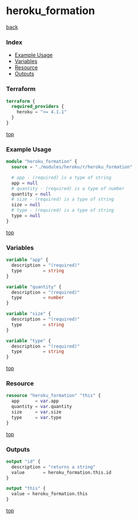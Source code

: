 # heroku_formation

[back](../heroku.md)

### Index

- [Example Usage](#example-usage)
- [Variables](#variables)
- [Resource](#resource)
- [Outputs](#outputs)

### Terraform

```terraform
terraform {
  required_providers {
    heroku = ">= 4.1.1"
  }
}
```

[top](#index)

### Example Usage

```terraform
module "heroku_formation" {
  source = "./modules/heroku/r/heroku_formation"

  # app - (required) is a type of string
  app = null
  # quantity - (required) is a type of number
  quantity = null
  # size - (required) is a type of string
  size = null
  # type - (required) is a type of string
  type = null
}
```

[top](#index)

### Variables

```terraform
variable "app" {
  description = "(required)"
  type        = string
}

variable "quantity" {
  description = "(required)"
  type        = number
}

variable "size" {
  description = "(required)"
  type        = string
}

variable "type" {
  description = "(required)"
  type        = string
}
```

[top](#index)

### Resource

```terraform
resource "heroku_formation" "this" {
  app      = var.app
  quantity = var.quantity
  size     = var.size
  type     = var.type
}
```

[top](#index)

### Outputs

```terraform
output "id" {
  description = "returns a string"
  value       = heroku_formation.this.id
}

output "this" {
  value = heroku_formation.this
}
```

[top](#index)